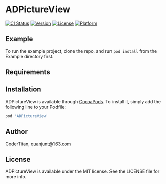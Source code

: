 # ADPictureView

[![CI Status](https://img.shields.io/travis/CoderTitan/ADPictureView.svg?style=flat)](https://travis-ci.org/CoderTitan/ADPictureView)
[![Version](https://img.shields.io/cocoapods/v/ADPictureView.svg?style=flat)](https://cocoapods.org/pods/ADPictureView)
[![License](https://img.shields.io/cocoapods/l/ADPictureView.svg?style=flat)](https://cocoapods.org/pods/ADPictureView)
[![Platform](https://img.shields.io/cocoapods/p/ADPictureView.svg?style=flat)](https://cocoapods.org/pods/ADPictureView)

## Example

To run the example project, clone the repo, and run `pod install` from the Example directory first.

## Requirements

## Installation

ADPictureView is available through [CocoaPods](https://cocoapods.org). To install
it, simply add the following line to your Podfile:

```ruby
pod 'ADPictureView'
```

## Author

CoderTitan, quanjunt@163.com

## License

ADPictureView is available under the MIT license. See the LICENSE file for more info.
